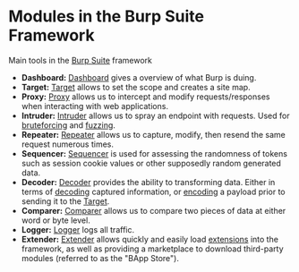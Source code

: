 # Modules in the Burp Suite Framework

Main tools in the [Burp Suite](../Burp%20Suite.md) framework 

- **Dashboard:** [Dashboard](dashboard/Dashboard.md) gives a overview of what Burp is duing.
- **Target:** [Target](target/Target.md) allows to set the scope and creates a site map.
- **Proxy:** [Proxy](proxy/Proxy.md) allows us to intercept and modify requests/responses when interacting with web applications.
- **Intruder:** [Intruder](Intruder) allows us to spray an endpoint with requests. Used for [bruteforcing](bruteforcing) and [fuzzing](fuzzing).
- **Repeater:** [Repeater](repeater/Repeater.md) allows us to capture, modify, then resend the same request numerous times.
- **Sequencer:** [Sequencer](Sequencer) is used for assessing the randomness of tokens such as session cookie values or other supposedly random generated data.
- **Decoder:** [Decoder](Decoder) provides the ability to transforming data. Either in terms of [decoding](decoding) captured information, or [encoding](encoding) a payload prior to sending it to the [Target](target/Target.md).
- **Comparer:** [Comparer](Comparer) allows us to compare two pieces of data at either word or byte level.
- **Logger:** [Logger](Logger) logs all traffic.
- **Extender:** [Extender](extender/Extender.md) allows quickly and easily load [extensions](extender/extensions.md) into the framework, as well as providing a marketplace to download third-party modules (referred to as the "BApp Store").